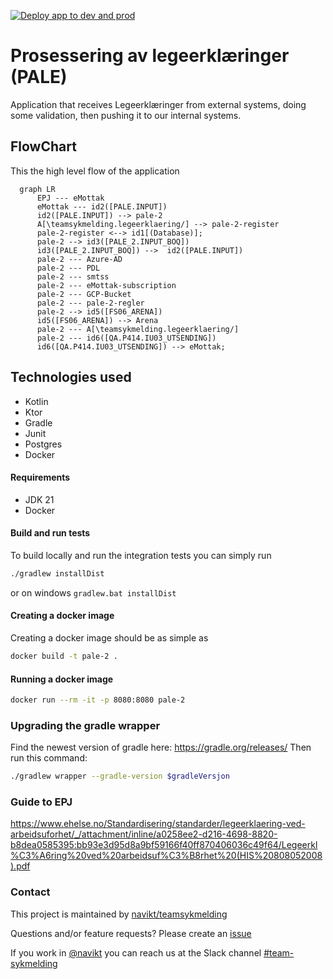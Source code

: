 [![Deploy app to dev and prod](https://github.com/navikt/pale-2/actions/workflows/deploy.yml/badge.svg)](https://github.com/navikt/pale-2/actions/workflows/deploy.yml)

# Prosessering av legeerklæringer (PALE)
Application that receives Legeerklæringer from external systems, doing some validation, 
then pushing it to our internal systems.

## FlowChart
This the high level flow of the application
```mermaid
  graph LR
      EPJ --- eMottak
      eMottak --- id2([PALE.INPUT])
      id2([PALE.INPUT]) --> pale-2
      A[\teamsykmelding.legeerklaering/] --> pale-2-register 
      pale-2-register <--> id1[(Database)];
      pale-2 --> id3([PALE_2.INPUT_BOQ])
      id3([PALE_2.INPUT_BOQ]) -->  id2([PALE.INPUT])
      pale-2 --- Azure-AD
      pale-2 --- PDL
      pale-2 --- smtss
      pale-2 --- eMottak-subscription
      pale-2 --- GCP-Bucket
      pale-2 --- pale-2-regler
      pale-2 --> id5([FS06_ARENA])
      id5([FS06_ARENA]) --> Arena
      pale-2 --- A[\teamsykmelding.legeerklaering/]
      pale-2 --- id6([QA.P414.IU03_UTSENDING])
      id6([QA.P414.IU03_UTSENDING]) --> eMottak;
```

## Technologies used
* Kotlin
* Ktor
* Gradle
* Junit
* Postgres
* Docker

#### Requirements

* JDK 21
* Docker


#### Build and run tests
To build locally and run the integration tests you can simply run
``` bash
./gradlew installDist
```
or on windows 
`gradlew.bat installDist`

#### Creating a docker image
Creating a docker image should be as simple as
``` bash 
docker build -t pale-2 .
```

#### Running a docker image
``` bash 
docker run --rm -it -p 8080:8080 pale-2
```

### Upgrading the gradle wrapper
Find the newest version of gradle here: https://gradle.org/releases/ Then run this command:

``` bash 
./gradlew wrapper --gradle-version $gradleVersjon
```

### Guide to EPJ
https://www.ehelse.no/Standardisering/standarder/legeerklaering-ved-arbeidsuforhet/_/attachment/inline/a0258ee2-d216-4698-8820-b8dea0585395:bb93e3d95d8a9bf59166f40ff870406036c49f64/Legeerkl%C3%A6ring%20ved%20arbeidsuf%C3%B8rhet%20(HIS%20808052008).pdf

### Contact

This project is maintained by [navikt/teamsykmelding](CODEOWNERS)

Questions and/or feature requests? Please create an [issue](https://github.com/navikt/pale-2/issues)

If you work in [@navikt](https://github.com/navikt) you can reach us at the Slack
channel [#team-sykmelding](https://nav-it.slack.com/archives/CMA3XV997)
